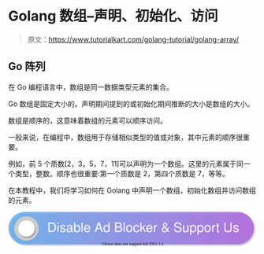 # Golang 数组–声明、初始化、访问

> 原文：<https://www.tutorialkart.com/golang-tutorial/golang-array/>

## Go 阵列

在 Go 编程语言中，数组是同一数据类型元素的集合。

Go 数组是固定大小的。声明期间提到的或初始化期间推断的大小是数组的大小。

数组是顺序的，这意味着数组的元素可以顺序访问。

一般来说，在编程中，数组用于存储相似类型的值或对象，其中元素的顺序很重要。

例如，前 5 个质数[2，3，5，7，11]可以声明为一个数组。这里的元素属于同一个类型，整数。顺序也很重要:第一个质数是 2，第四个质数是 7，等等。

在本教程中，我们将学习如何在 Golang 中声明一个数组，初始化数组并访问数组的元素。

[![](img/925da31b32d6bc3827932f6c8afb11bb.png)](https://www.tutorialkart.com/)